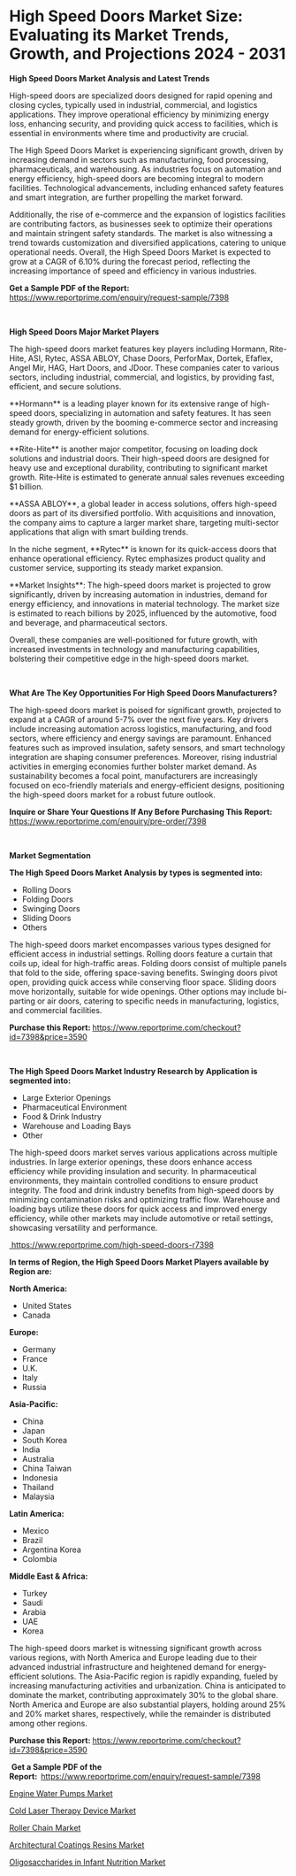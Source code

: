 <p><h1>High Speed Doors Market Size: Evaluating its Market Trends, Growth, and Projections 2024 - 2031</h1></p><p><strong>High Speed Doors Market Analysis and Latest Trends</strong></p>
<p><p>High-speed doors are specialized doors designed for rapid opening and closing cycles, typically used in industrial, commercial, and logistics applications. They improve operational efficiency by minimizing energy loss, enhancing security, and providing quick access to facilities, which is essential in environments where time and productivity are crucial. </p><p>The High Speed Doors Market is experiencing significant growth, driven by increasing demand in sectors such as manufacturing, food processing, pharmaceuticals, and warehousing. As industries focus on automation and energy efficiency, high-speed doors are becoming integral to modern facilities. Technological advancements, including enhanced safety features and smart integration, are further propelling the market forward.</p><p>Additionally, the rise of e-commerce and the expansion of logistics facilities are contributing factors, as businesses seek to optimize their operations and maintain stringent safety standards. The market is also witnessing a trend towards customization and diversified applications, catering to unique operational needs. Overall, the High Speed Doors Market is expected to grow at a CAGR of 6.10% during the forecast period, reflecting the increasing importance of speed and efficiency in various industries.</p></p>
<p><strong>Get a Sample PDF of the Report:&nbsp;</strong> <a href="https://www.reportprime.com/enquiry/request-sample/7398?utm_campaign=1136&utm_medium=2&utm_source=Github&utm_content=ia&utm_term=02102024&utm_id=high-speed-doors">https://www.reportprime.com/enquiry/request-sample/7398</a></p>
<p>&nbsp;</p>
<p><strong>High Speed Doors Major Market Players</strong></p>
<p><p>The high-speed doors market features key players including Hormann, Rite-Hite, ASI, Rytec, ASSA ABLOY, Chase Doors, PerforMax, Dortek, Efaflex, Angel Mir, HAG, Hart Doors, and JDoor. These companies cater to various sectors, including industrial, commercial, and logistics, by providing fast, efficient, and secure solutions.</p><p>**Hormann** is a leading player known for its extensive range of high-speed doors, specializing in automation and safety features. It has seen steady growth, driven by the booming e-commerce sector and increasing demand for energy-efficient solutions. </p><p>**Rite-Hite** is another major competitor, focusing on loading dock solutions and industrial doors. Their high-speed doors are designed for heavy use and exceptional durability, contributing to significant market growth. Rite-Hite is estimated to generate annual sales revenues exceeding $1 billion.</p><p>**ASSA ABLOY**, a global leader in access solutions, offers high-speed doors as part of its diversified portfolio. With acquisitions and innovation, the company aims to capture a larger market share, targeting multi-sector applications that align with smart building trends.</p><p>In the niche segment, **Rytec** is known for its quick-access doors that enhance operational efficiency. Rytec emphasizes product quality and customer service, supporting its steady market expansion. </p><p>**Market Insights**: The high-speed doors market is projected to grow significantly, driven by increasing automation in industries, demand for energy efficiency, and innovations in material technology. The market size is estimated to reach billions by 2025, influenced by the automotive, food and beverage, and pharmaceutical sectors.</p><p>Overall, these companies are well-positioned for future growth, with increased investments in technology and manufacturing capabilities, bolstering their competitive edge in the high-speed doors market.</p></p>
<p>&nbsp;</p>
<p><strong>What Are The Key Opportunities For High Speed Doors Manufacturers?</strong></p>
<p><p>The high-speed doors market is poised for significant growth, projected to expand at a CAGR of around 5-7% over the next five years. Key drivers include increasing automation across logistics, manufacturing, and food sectors, where efficiency and energy savings are paramount. Enhanced features such as improved insulation, safety sensors, and smart technology integration are shaping consumer preferences. Moreover, rising industrial activities in emerging economies further bolster market demand. As sustainability becomes a focal point, manufacturers are increasingly focused on eco-friendly materials and energy-efficient designs, positioning the high-speed doors market for a robust future outlook.</p></p>
<p><strong>Inquire or Share Your Questions If Any Before Purchasing This Report:</strong> <a href="https://www.reportprime.com/enquiry/pre-order/7398?utm_campaign=1136&utm_medium=2&utm_source=Github&utm_content=ia&utm_term=02102024&utm_id=high-speed-doors">https://www.reportprime.com/enquiry/pre-order/7398</a></p>
<p>&nbsp;</p>
<p><strong>Market Segmentation</strong></p>
<p><strong>The High Speed Doors Market Analysis by types is segmented into:</strong></p>
<p><ul><li>Rolling Doors</li><li>Folding Doors</li><li>Swinging Doors</li><li>Sliding Doors</li><li>Others</li></ul></p>
<p><p>The high-speed doors market encompasses various types designed for efficient access in industrial settings. Rolling doors feature a curtain that coils up, ideal for high-traffic areas. Folding doors consist of multiple panels that fold to the side, offering space-saving benefits. Swinging doors pivot open, providing quick access while conserving floor space. Sliding doors move horizontally, suitable for wide openings. Other options may include bi-parting or air doors, catering to specific needs in manufacturing, logistics, and commercial facilities.</p></p>
<p><strong>Purchase this Report:&nbsp;</strong><a href="https://www.reportprime.com/checkout?id=7398&price=3590&utm_campaign=1136&utm_medium=2&utm_source=Github&utm_content=ia&utm_term=02102024&utm_id=high-speed-doors">https://www.reportprime.com/checkout?id=7398&price=3590</a></p>
<p>&nbsp;</p>
<p><strong>The High Speed Doors Market Industry Research by Application is segmented into:</strong></p>
<p><ul><li>Large Exterior Openings</li><li>Pharmaceutical Environment</li><li>Food & Drink Industry</li><li>Warehouse and Loading Bays</li><li>Other</li></ul></p>
<p><p>The high-speed doors market serves various applications across multiple industries. In large exterior openings, these doors enhance access efficiency while providing insulation and security. In pharmaceutical environments, they maintain controlled conditions to ensure product integrity. The food and drink industry benefits from high-speed doors by minimizing contamination risks and optimizing traffic flow. Warehouse and loading bays utilize these doors for quick access and improved energy efficiency, while other markets may include automotive or retail settings, showcasing versatility and performance.</p></p>
<p><a href="https://www.reportprime.com/high-speed-doors-r7398?utm_campaign=1136&utm_medium=2&utm_source=Github&utm_content=ia&utm_term=02102024&utm_id=high-speed-doors">&nbsp;https://www.reportprime.com/high-speed-doors-r7398</a></p>
<p><strong>In terms of Region, the High Speed Doors Market Players available by Region are:</strong></p>
<p>
    <p> <strong> North America: </strong>
        <ul>
            <li>United States</li>
            <li>Canada</li>
        </ul>
        </p> 
    <p> <strong> Europe: </strong>
        <ul>
            <li>Germany</li>
            <li>France</li>
            <li>U.K.</li>
            <li>Italy</li>
            <li>Russia</li>
        </ul>
        </p> 
    <p> <strong> Asia-Pacific: </strong>
        <ul>
            <li>China</li>
            <li>Japan</li>
            <li>South Korea</li>
            <li>India</li>
            <li>Australia</li>
            <li>China Taiwan</li>
            <li>Indonesia</li>
            <li>Thailand</li>
            <li>Malaysia</li>
        </ul>
        </p> 
    <p> <strong> Latin America: </strong>
        <ul>
            <li>Mexico</li>
            <li>Brazil</li>
            <li>Argentina Korea</li>
            <li>Colombia</li>
        </ul>
        </p> 
    <p> <strong> Middle East & Africa: </strong>
        <ul>
            <li>Turkey</li>
            <li>Saudi</li>
            <li>Arabia</li>
            <li>UAE</li>
            <li>Korea</li>
        </ul>
    </p>
    </p>
<p><p>The high-speed doors market is witnessing significant growth across various regions, with North America and Europe leading due to their advanced industrial infrastructure and heightened demand for energy-efficient solutions. The Asia-Pacific region is rapidly expanding, fueled by increasing manufacturing activities and urbanization. China is anticipated to dominate the market, contributing approximately 30% to the global share. North America and Europe are also substantial players, holding around 25% and 20% market shares, respectively, while the remainder is distributed among other regions.</p></p>
<p><strong>Purchase this Report: </strong><a href="https://www.reportprime.com/checkout?id=7398&price=3590&utm_campaign=1136&utm_medium=2&utm_source=Github&utm_content=ia&utm_term=02102024&utm_id=high-speed-doors">https://www.reportprime.com/checkout?id=7398&price=3590</a></p>
<p>&nbsp;<strong>Get a Sample PDF of the Report:&nbsp;&nbsp;</strong><a href="https://www.reportprime.com/enquiry/request-sample/7398?utm_campaign=1136&utm_medium=2&utm_source=Github&utm_content=ia&utm_term=02102024&utm_id=high-speed-doors">https://www.reportprime.com/enquiry/request-sample/7398</a></p>
<p><strong></strong></p>
<p><p><a href="https://github.com/AnamariaDemiri475/Market-Research-Report-List-1/blob/main/engine-water-pumps-market.md?utm_campaign=1136&utm_medium=2&utm_source=Github&utm_content=ia&utm_term=02102024&utm_id=high-speed-doors">Engine Water Pumps Market</a></p><p><a href="https://www.linkedin.com/pulse/cold-laser-therapy-device-market-essentials-key-players-demand-bgvqc?utm_campaign=1136&utm_medium=2&utm_source=Github&utm_content=ia&utm_term=02102024&utm_id=high-speed-doors">Cold Laser Therapy Device Market</a></p><p><a href="https://www.linkedin.com/pulse/innovations-market-trends-shaping-roller-chain-2024-2031-5cphc?utm_campaign=1136&utm_medium=2&utm_source=Github&utm_content=ia&utm_term=02102024&utm_id=high-speed-doors">Roller Chain Market</a></p><p><a href="https://issuu.com/reportprime-2/docs/architectural-coatings-resins-marke_56afe6570c007b?utm_campaign=1136&utm_medium=2&utm_source=Github&utm_content=ia&utm_term=02102024&utm_id=high-speed-doors">Architectural Coatings Resins Market</a></p><p><a href="https://issuu.com/reportprime-2/docs/oligosaccharides-in-infant-nutritio_840afbc3d72c10?utm_campaign=1136&utm_medium=2&utm_source=Github&utm_content=ia&utm_term=02102024&utm_id=high-speed-doors">Oligosaccharides in Infant Nutrition Market</a></p></p>